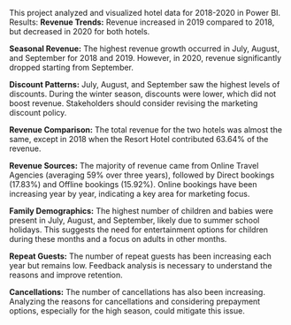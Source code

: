 This project analyzed and visualized hotel data for 2018-2020 in Power BI.
Results:
**Revenue Trends:**
    Revenue increased in 2019 compared to 2018, but decreased in 2020 for both hotels.

**Seasonal Revenue:**
    The highest revenue growth occurred in July, August, and September for 2018 and 2019. However, in 2020, revenue significantly dropped starting from September.

**Discount Patterns:**
    July, August, and September saw the highest levels of discounts. During the winter season, discounts were lower, which did not boost revenue. Stakeholders should consider revising the marketing discount policy.

**Revenue Comparison:**
    The total revenue for the two hotels was almost the same, except in 2018 when the Resort Hotel contributed 63.64% of the revenue.

**Revenue Sources:**
    The majority of revenue came from Online Travel Agencies (averaging 59% over three years), followed by Direct bookings (17.83%) and Offline bookings (15.92%). Online bookings have been increasing year by year, 
    indicating a key area for marketing focus.

**Family Demographics:**
    The highest number of children and babies were present in July, August, and September, likely due to summer school holidays. 
    This suggests the need for entertainment options for children during these months and a focus on adults in other months.

**Repeat Guests:**
    The number of repeat guests has been increasing each year but remains low. Feedback analysis is necessary to understand the reasons and improve retention.

**Cancellations:**
    The number of cancellations has also been increasing. Analyzing the reasons for cancellations and considering prepayment options, especially for the high season, could mitigate this issue.
